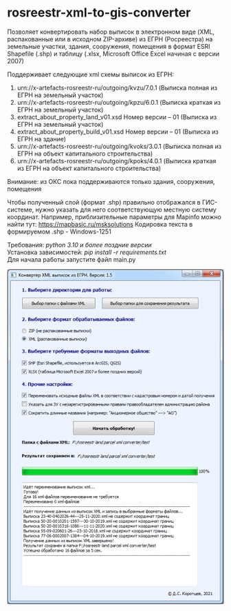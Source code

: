 # rosreestr-xml-to-gis-converter
Позволяет конвертировать набор выписок в электронном виде (XML, распакованные или в исходном ZIP-архиве) из ЕГРН (Росреестра) 
на земельные участки, здания, сооружения, помещения в формат ESRI Shapefile (.shp) и таблицу (.xlsx, Microsoft Office Excel начиная с версии 2007)

Поддерживает следующие xml схемы выписок из ЕГРН:
1. urn://x-artefacts-rosreestr-ru/outgoing/kvzu/7.0.1 (Выписка полная из ЕГРН на земельный участок)
2. urn://x-artefacts-rosreestr-ru/outgoing/kpzu/6.0.1 (Выписка краткая из ЕГРН на земельный участок)
3. extract_about_property_land_v01.xsd Номер версии – 01 (Выписка из ЕГРН на земельный участок)
4. extract_about_property_build_v01.xsd Номер версии – 01 (Выписка из ЕГРН на здание)
5. urn://x-artefacts-rosreestr-ru/outgoing/kvoks/3.0.1 (Выписка полная из ЕГРН на объект капитального строительства)
6. urn://x-artefacts-rosreestr-ru/outgoing/kpoks/4.0.1 (Выписка краткая из ЕГРН на объект капитального строительства)

Внимание: из ОКС пока поддерживаются только здания, сооружения, помещения

Чтобы полученный слой (формат .shp) правильно отображался в ГИС-системе, нужно указать для него соответствующую местную систему координат.
Например, приблизительные параметры для Mapinfo можно найти тут: https://mapbasic.ru/msksolutions
Кодировка текста в формируемом .shp - Windows-1251

Требования: *python 3.10 и более поздние версии*  
Установка зависимостей: *pip install -r requirements.txt*  
Для начала работы запустите файл main.py

![alt text](screenshots/gui.png "Пользовательский интерфейс")
